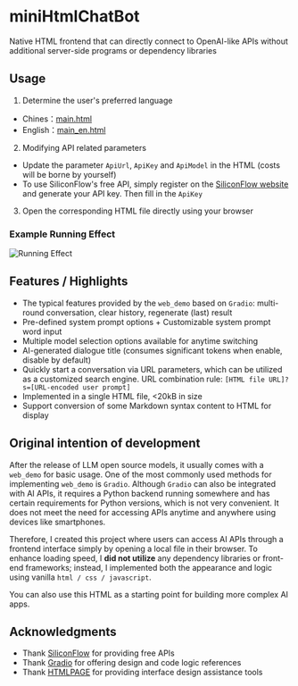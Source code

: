 # miniHtmlChatBot
Native HTML frontend that can directly connect to OpenAI-like APIs without additional server-side programs or dependency libraries

## Usage
1. Determine the user's preferred language
- Chines：[main.html](main.html)
- English：[main_en.html](main_en.html)
2. Modifying API related parameters
- Update the parameter `ApiUrl`, `ApiKey` and `ApiModel` in the HTML (costs will be borne by yourself)
- To use SiliconFlow's free API, simply register on the [SiliconFlow website](https://siliconflow.cn/) and generate your API key. Then fill in the `ApiKey`
3. Open the corresponding HTML file directly using your browser

### Example Running Effect
<img src="https://i.ibb.co/NK53JRZ/image.png" alt="Running Effect"></img>

## Features / Highlights
- The typical features provided by the `web_demo` based on `Gradio`: multi-round conversation, clear history, regenerate (last) result
- Pre-defined system prompt options + Customizable system prompt word input
- Multiple model selection options available for anytime switching
- AI-generated dialogue title (consumes significant tokens when enable, disable by default)
- Quickly start a conversation via URL parameters, which can be utilized as a customized search engine. URL combination rule: `[HTML file URL]?s=[URL-encoded user prompt]`
- Implemented in a single HTML file, <20kB in size
- Support conversion of some Markdown syntax content to HTML for display

## Original intention of development
After the release of LLM open source models, it usually comes with a `web_demo` for basic usage. One of the most commonly used methods for implementing `web_demo` is `Gradio`. Although `Gradio` can also be integrated with AI APIs, it requires a Python backend running somewhere and has certain requirements for Python versions, which is not very convenient. It does not meet the need for accessing APIs anytime and anywhere using devices like smartphones.

Therefore, I created this project where users can access AI APIs through a frontend interface simply by opening a local file in their browser. To enhance loading speed, I **did not utilize** any dependency libraries or front-end frameworks; instead, I implemented both the appearance and logic using vanilla `html / css / javascript`.

You can also use this HTML as a starting point for building more complex AI apps.

## Acknowledgments
- Thank [SiliconFlow](https://siliconflow.cn/) for providing free APIs
- Thank [Gradio](https://www.gradio.app/) for offering design and code logic references
- Thank [HTMLPAGE](https://htmlpage.cn/) for providing interface design assistance tools
